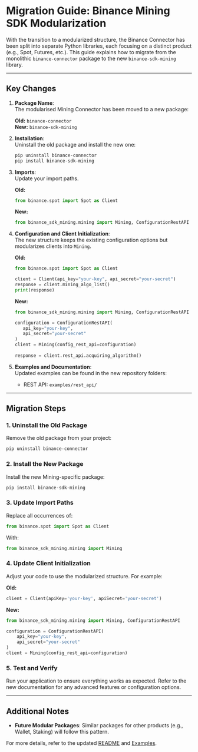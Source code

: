 # Migration Guide: Binance Mining SDK Modularization

With the transition to a modularized structure, the Binance Connector has been split into separate Python libraries, each focusing on a distinct product (e.g., Spot, Futures, etc.). This guide explains how to migrate from the monolithic `binance-connector` package to the new `binance-sdk-mining` library.

---

## Key Changes

1. **Package Name**:  
   The modularised Mining Connector has been moved to a new package:

   **Old:** `binance-connector`  
   **New:** `binance-sdk-mining`

2. **Installation**:  
   Uninstall the old package and install the new one:

   ```bash
   pip uninstall binance-connector
   pip install binance-sdk-mining
   ```

3. **Imports**:  
   Update your import paths.  

   **Old:**

   ```python
   from binance.spot import Spot as Client
   ```

   **New:**

   ```python
   from binance_sdk_mining.mining import Mining, ConfigurationRestAPI
   ```

4. **Configuration and Client Initialization**:  
   The new structure keeps the existing configuration options but modularizes clients into `Mining`.

   **Old:**

   ```python
   from binance.spot import Spot as Client

   client = Client(api_key="your-key", api_secret="your-secret")
   response = client.mining_algo_list()
   print(response)
   ```

   **New:**

   ```python
   from binance_sdk_mining.mining import Mining, ConfigurationRestAPI

   configuration = ConfigurationRestAPI(
      api_key="your-key",
      api_secret="your-secret"
   )
   client = Mining(config_rest_api=configuration)
      
   response = client.rest_api.acquiring_algorithm()
   ```

5. **Examples and Documentation**:  
   Updated examples can be found in the new repository folders:
   - REST API: `examples/rest_api/`

---

## Migration Steps

### 1. Uninstall the Old Package

Remove the old package from your project:

```bash
pip uninstall binance-connector
```

### 2. Install the New Package

Install the new Mining-specific package:

```bash
pip install binance-sdk-mining
```

### 3. Update Import Paths

Replace all occurrences of:

```python
from binance.spot import Spot as Client
```

With:

```python
from binance_sdk_mining.mining import Mining
```

### 4. Update Client Initialization

Adjust your code to use the modularized structure. For example:

**Old:**

```python
client = Client(apiKey='your-key', apiSecret='your-secret')
```

**New:**

```python
from binance_sdk_mining.mining import Mining, ConfigurationRestAPI

configuration = ConfigurationRestAPI(
    api_key="your-key",
    api_secret="your-secret"
)
client = Mining(config_rest_api=configuration)
```

### 5. Test and Verify

Run your application to ensure everything works as expected. Refer to the new documentation for any advanced features or configuration options.

---

## Additional Notes

- **Future Modular Packages**: Similar packages for other products (e.g., Wallet, Staking) will follow this pattern.

For more details, refer to the updated [README](../README.md) and [Examples](../examples/).
